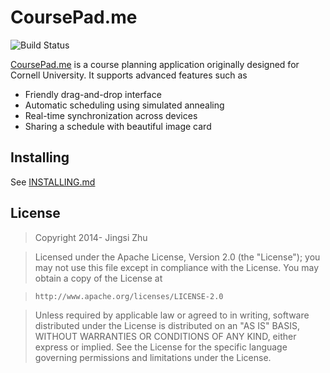 # CoursePad.me
![Build Status](https://travis-ci.com/HeavenFox/coursepad.svg?token=LrYeWHNbCWHuP5sKiHsZ&branch=master)

[CoursePad.me](https://coursepad.me) is a course planning application originally designed for Cornell University. It supports advanced features such as

- Friendly drag-and-drop interface
- Automatic scheduling using simulated annealing
- Real-time synchronization across devices
- Sharing a schedule with beautiful image card

## Installing
See [INSTALLING.md](INSTALLING.md)

## License
> Copyright 2014- Jingsi Zhu

> Licensed under the Apache License, Version 2.0 (the "License");
> you may not use this file except in compliance with the License.
> You may obtain a copy of the License at

>     http://www.apache.org/licenses/LICENSE-2.0

> Unless required by applicable law or agreed to in writing, software
> distributed under the License is distributed on an "AS IS" BASIS,
> WITHOUT WARRANTIES OR CONDITIONS OF ANY KIND, either express or implied.
> See the License for the specific language governing permissions and
> limitations under the License.